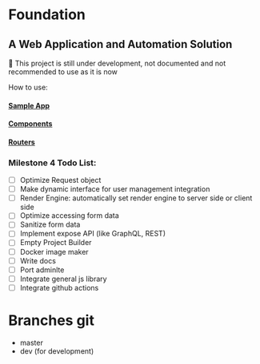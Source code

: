 # Foundation 
## A Web Application and Automation Solution

:red_circle: This project is still under development, not documented and not recommended to use as it is now


How to use:

#### [Sample App](https://github.com/iesreza/foundation-example)
#### [Components](https://github.com/iesreza/foundation/blob/master/docs/components.md)
#### [Routers](https://github.com/iesreza/foundation/blob/master/docs/router.md)


### Milestone 4 Todo List:

- [ ] Optimize Request object
- [ ] Make dynamic interface for user management integration
- [ ] Render Engine: automatically set render engine to server side or client side
- [ ] Optimize accessing form data
- [ ] Sanitize form data
- [ ] Implement expose API (like GraphQL, REST)
- [ ] Empty Project Builder
- [ ] Docker image maker
- [ ] Write docs
- [ ] Port adminlte
- [ ] Integrate general js library
- [ ] Integrate github actions

# Branches git
- master
- dev (for development)

